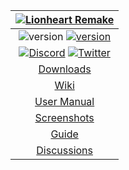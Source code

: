 | [![Lionheart Remake](https://raw.githubusercontent.com/b3dgs/lionheart-remake/master/lionheart-game/src/main/resources/com/b3dgs/lionheart/intro/part1/title.png)](http://www.b3dgs.com/v7/page.php?lang=en&section=lionheart_remake) |
| :---: |
| ![version](https://img.shields.io/badge/platform-windows%20%7C%20linux%20%7C%20android-lightgrey) [![version](https://img.shields.io/badge/version-1.1.0-blue)](https://github.com/b3dgs/lionheart-remake/releases/tag/v1.1.0) |
| [![Discord](https://img.shields.io/badge/Discord-7289DA?style=for-the-badge&logo=discord&logoColor=white)](https://discord.gg/sNangenE6M) [![Twitter](https://img.shields.io/badge/Twitter-1DA1F2?style=for-the-badge&logo=twitter&logoColor=white)](https://twitter.com/b3dgs) |
| [Downloads](Downloads.md) |
| [Wiki](Home.md) |
| [User Manual](UserManual.md ) |
| [Screenshots](Screenshots.md) |
| [Guide](Guide.md) |
| [Discussions](https://github.com/b3dgs/lionheart-remake/discussions) |
